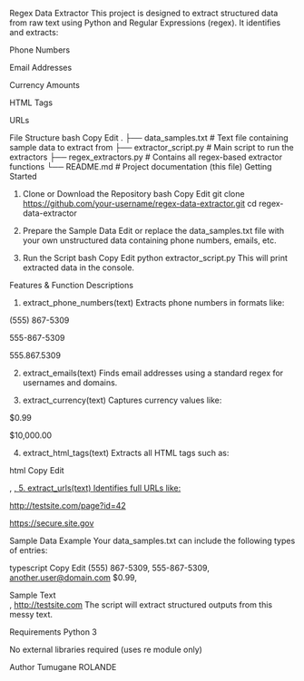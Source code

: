  Regex Data Extractor
This project is designed to extract structured data from raw text using Python and Regular Expressions (regex). It identifies and extracts:

Phone Numbers

Email Addresses

Currency Amounts

HTML Tags

URLs

File Structure
bash
Copy
Edit
.
├── data_samples.txt        # Text file containing sample data to extract from
├── extractor_script.py     # Main script to run the extractors
├── regex_extractors.py     # Contains all regex-based extractor functions
└── README.md               # Project documentation (this file)
 Getting Started
1. Clone or Download the Repository
bash
Copy
Edit
git clone https://github.com/your-username/regex-data-extractor.git
cd regex-data-extractor
2. Prepare the Sample Data
Edit or replace the data_samples.txt file with your own unstructured data containing phone numbers, emails, etc.

3. Run the Script
bash
Copy
Edit
python extractor_script.py
This will print extracted data in the console.

 Features & Function Descriptions
1. extract_phone_numbers(text)
Extracts phone numbers in formats like:

(555) 867-5309

555-867-5309

555.867.5309

2. extract_emails(text)
Finds email addresses using a standard regex for usernames and domains.

3. extract_currency(text)
Captures currency values like:

$0.99

$10,000.00

4. extract_html_tags(text)
Extracts all HTML tags such as:

html
Copy
Edit
<div>, <a href="...">, </span>
5. extract_urls(text)
Identifies full URLs like:

http://testsite.com/page?id=42

https://secure.site.gov

 Sample Data Example
Your data_samples.txt can include the following types of entries:

typescript
Copy
Edit
(555) 867-5309, 555-867-5309, another.user@domain.com
$0.99, <div>Sample Text</div>, http://testsite.com
The script will extract structured outputs from this messy text.

Requirements
Python 3

No external libraries required (uses re module only)

 Author 
 Tumugane ROLANDE

